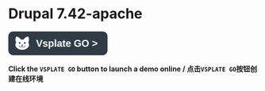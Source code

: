# Drupal 7.42-apache

<a href="https://www.vsplate.com/?docker-compose=https://github.com/vsplate/dcenvs/drupal/7.42-apache"><img alt="VSPLATE GO" src="https://raw.githubusercontent.com/vsplate/images/master/vsgo_btn.png" width="200px"></a>

**Click the `VSPLATE GO` button to launch a demo online / 点击`VSPLATE GO`按钮创建在线环境**